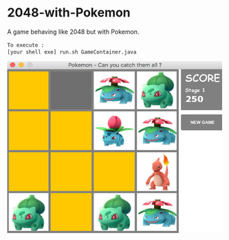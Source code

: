 # 2048-with-Pokemon
A game behaving like 2048 but with Pokemon.

```
To execute :
[your shell exe] run.sh GameContainer.java
```
<img src="https://github.com/Vui-Chee/2048-with-Pokemon/blob/master/2048-pokemon-screenshot.png" width="500" height="400"/>
